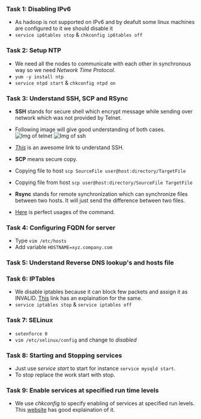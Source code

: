 ### Task 1: Disabling IPv6

  * As hadoop is not supported on IPv6 and by deafult some linux machines are configured to it we should disable it
  * `service ip6tables stop` & `chkconfig ip6tables off`


### Task 2: Setup NTP

  * We need all the nodes to communicate with each other in synchronous way so we need _Network Time Protocol_.
  * `yum -y install ntp`
  * `service ntpd start` & `chkconfig ntpd on`

### Task 3: Understand SSH, SCP and RSync

  * __SSH__ stands for secure shell which encrypt message while sending over network which was not provided by Telnet.
  * Following image will give good understanding of both cases.
![Img of telnet](http://support.suso.com/w/images/5/52/Telnet-Client-server-unencrypted.png)
![Img of ssh](http://support.suso.com/w/images/6/68/SSH-client-server-encrypted.png)
  * [_This_](http://support.suso.com/supki/SSH_Tutorial_for_Linux) is an awesome link to understand SSH.

  * __SCP__ means secure copy. 
  * Copying file to host `scp SourceFile user@host:directory/TargetFile`
  * Copying file from host `scp user@host:directory/SourceFile TargetFile`

  * __Rsync__ stands for remote synchronization which can synchronize files between two hosts. It will just send the difference between two files.
  * [Here](http://www.tecmint.com/rsync-local-remote-file-synchronization-commands/) is perfect usages of the command.

### Task 4: Configuring FQDN for server

  * Type `vim /etc/hosts`
  * Add variable `HOSTNAME=xyz.company.com`

### Task 5: Understand Reverse DNS lookup's and hosts file


### Task 6: IPTables
  
  * We disable iptables because it can block few packets and assign it as INVALID. [This](http://aaron.blog.archive.org/2012/08/08/problems-with-hadoop-and-iptables/) link has an explaination for the same.
  * `service iptables stop` & `service iptables off`

### Task 7: SELinux

  * `setenforce 0`
  * `vim /etc/selinux/config` and change to _disabled_

### Task 8: Starting and Stopping services

  * Just use _service <Name of Application> start_ to start for instance `service mysqld start`.
  * To stop replace the work start with stop.

### Task 9: Enable services at specified run time levels

  * We use _chkconfig_ to specify enabling of services at specified run levels. This [website](https://access.redhat.com/documentation/en-US/Red_Hat_Enterprise_Linux/6/html/Deployment_Guide/s2-services-chkconfig.html) has good explaination of it.
